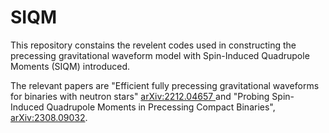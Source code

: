 # SIQM
This repository constains the revelent codes used in constructing the precessing gravitational waveform model with Spin-Induced Quadrupole Moments (SIQM) introduced.

The relevant papers are "Efficient fully precessing gravitational waveforms for binaries with neutron stars" [arXiv:2212.04657
](https://arxiv.org/abs/2212.04657) and "Probing Spin-Induced Quadrupole Moments in Precessing Compact Binaries", [arXiv:2308.09032](https://arxiv.org/abs/2308.09032).

